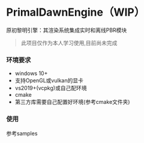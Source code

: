 # PrimalDawnEngine（WIP）
原初黎明引擎：其渲染系统集成实时和离线PBR模块
> 此项目仅作为本人学习使用,目前尚未完成

### 环境要求

- windows 10+
- 支持OpenGL或vulkan的显卡
- vs2019+(vcpkg)或自己配环境
- cmake
- 第三方库需要自己配置好环境(参考cmake文件夹)

### 使用
参考samples


